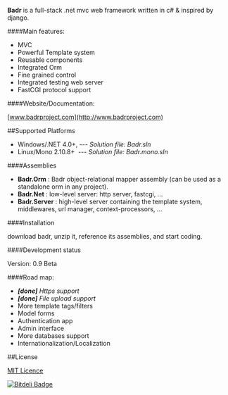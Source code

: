 **Badr** is a full-stack .net mvc web framework written in c# & inspired by django.

####Main features:

-    MVC
-    Powerful Template system
-    Reusable components
-    Integrated Orm
-    Fine grained control
-    Integrated testing web server
-    FastCGI protocol support


####Website/Documentation:

[www.badrproject.com](http://www.badrproject.com)

##Supported Platforms

- Windows/.NET 4.0+,  --- _Solution file: Badr.sln_
- Linux/Mono 2.10.8+ &#160;--- _Solution file: Badr.mono.sln_

####Assemblies

- **Badr.Orm** :		Badr object-relational mapper assembly (can be used as a standalone orm in any project).
- **Badr.Net**	:		low-level server: http server, fastcgi, ...
- **Badr.Server**	:		high-level server containing the template system, middlewares, url manager, context-processors, ...

####Installation

download badr, unzip it, reference its assemblies, and start coding. 
  

####Development status

Version: 0.9 Beta

####Road map:

- _**[done]**_ _Https support_
- _**[done]**_ _File upload support_
- More template tags/filters
- Model forms
- Authentication app
- Admin interface
- More databases support
- Internationalization/Localization

##License

[MIT Licence](https://github.com/badrproject/badr-project/blob/master/LICENCE.TXT)


[![Bitdeli Badge](https://d2weczhvl823v0.cloudfront.net/badrproject/badr-project/trend.png)](https://bitdeli.com/free "Bitdeli Badge")

